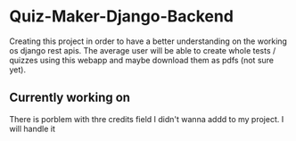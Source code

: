 # Quiz-Maker-Django-Backend

Creating this project in order to have a better understanding on the working os django rest apis. The average user will be able to create whole tests / quizzes using this webapp and maybe download them as pdfs (not sure yet).

## Currently working on

There is porblem with thre credits field I didn't wanna addd to my project. I will handle it